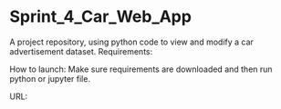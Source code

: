 # Sprint_4_Car_Web_App
A project repository, using python code to view and modify a car advertisement dataset. 
Requirements:

How to launch:
Make sure requirements are downloaded and then run python or jupyter file. 

URL:
